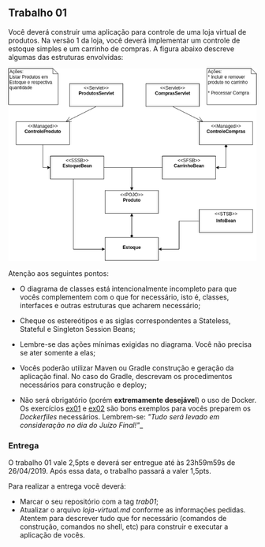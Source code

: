 ## Trabalho 01

Você deverá construir uma aplicação para controle de uma loja virtual de produtos. Na versão 1 da loja, você deverá implementar um controle de estoque simples e um carrinho de compras. A figura abaixo descreve algumas das estruturas envolvidas:

![UML Trab 01](imgs/uml-trab01.png)

Atenção aos seguintes pontos:

* O diagrama de classes está intencionalmente incompleto para que vocês complementem com o que for necessário, isto é, classes, interfaces e outras estruturas que acharem necessário;

* Cheque os estereótipos e as siglas correspondentes a Stateless, Stateful e Singleton Session Beans;

* Lembre-se das ações mínimas exigidas no diagrama. Você não precisa se ater somente a elas;

* Vocês poderão utilizar Maven ou Gradle construção e geração da aplicação final. No caso do Gradle, 
descrevam os procedimentos necessários para construção e deploy;

* Não será obrigatório (porém **extremamente desejável**) o uso de Docker. Os exercícios [ex01](https://github.com/michelav-uni7/frameworks-comps/tree/master/exercicios/ex01) 
e [ex02](https://github.com/michelav-uni7/frameworks-comps/tree/master/exercicios/ex02) são bons exemplos para vocês preparem os _Dockerfiles_ necessários. Lembrem-se: _"Tudo será levado em consideração no dia do Juízo Final!"__

### Entrega

O trabalho 01 vale 2,5pts e deverá ser entregue até às 23h59m59s de 26/04/2019. Após essa data, o 
trabalho passará a valer 1,5pts.

Para realizar a entrega vocẽ deverá:

* Marcar o seu repositório com a tag _trab01_;
* Atualizar o arquivo _loja-virtual.md_ conforme as informações pedidas. Atentem para descrever tudo que
for necessário (comandos de construção, comandos no shell, etc) para construir e executar a aplicação de 
vocês.
